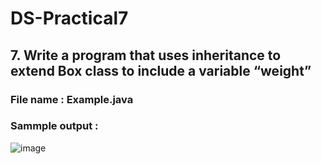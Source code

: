 # DS-Practical7
## 7.	Write a program that uses inheritance to extend Box class to include a variable “weight”
### File name : Example.java
### Sammple output :
                    
![image](https://github.com/RathnavelSubramaniam/DS-Practical7/assets/54302095/b35fbfab-aa73-4f24-861d-e42934155509)
